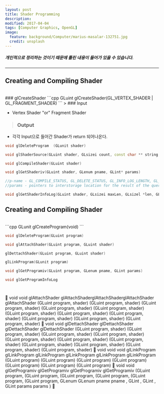 ```yaml
---
layout: post
title: Shader Programming
description:
modified: 2017-04-04
tags: [Computer Graphics, OpenGL]
image:
  feature: background/Computer/marius-masalar-132751.jpg
  credit: unsplash
---
```

##### 개인적으로 정리하는 것이기 때문에 틀린 내용이 들어가 있을 수 있습니다.
---

## Creating and Compiling Shader
<br />
### glCreateShader
```cpp
GLuint glCreateShader(GL_VERTEX_SHADER | GL_FRAGMENT_SHADER)
```
> ### Input

- Vertex Shader "or" Fragment Shader

> ### Output

- 각각 Input으로 들어간 Shader가 return 되어나온다.

```cpp
void glDeleteProgram  (GLunit shader)
```

```cpp
void glShaderSource(GLuint shader, GLsizei count, const char ** string, const GLint* len)
```

```cpp
void glCompileShader(GLuint shader)
```

```cpp
void glGetShaderiv(GLuint shader, GLenum pname, GLint* params)

//p-name - GL_COMPILE_STATUS, GL_DELETE_STATUS, GL_INFO_LOG_LENGTH, GL_SHADER_SOURCE_LENGTH, GL_SHADER_TYPE
//params - pointers to interstorage location for the result of the query
```

```cpp
void glGetShaderInfoLog(GLuint shader, GLsizei maxLen, GLsizel *len, GLchar * infolog)
```

## Creating and Compiling Shader
<br />
```cpp
GLunit glCreateProgram(void)
```

```cpp
void glDeleteProgram(GLuint program)
```

```cpp
void glAttachShader(GLuint program, GLuint shader)
```

```cpp
glDettachShader(GLuint program, GLuint shader)
```

```cpp
glLinkProgram(GLunit program)
```

```cpp
void glGetProgramiv(GLuint program, GLenum pname, GLint params)

```

```cpp
void glGetProgramInfoLog
```

```cpp
```

```cpp
```
 void void glAttachShader glAttachShaderglAttachShaderglAttachShader glAttachShader (GLuint program, shader) (GLuint program, shader) (GLuint program, shader) (GLuint program, shader) (GLuint program, shader) (GLuint program, shader) (GLuint program, shader) (GLuint program, shader) (GLuint program, shader) (GLuint program, shader) (GLuint program, shader)
 void void glDettachShader glDettachShader glDettachShader glDettachShader (GLuint program, shader) (GLuint program, shader) (GLuint program, shader) (GLuint program, shader) (GLuint program, shader) (GLuint program, shader) (GLuint program, shader) (GLuint program, shader) (GLuint program, shader) (GLuint program, shader) (GLuint program, shader)
 void void void glLinkProgram glLinkProgram glLinkProgram glLinkProgram glLinkProgram glLinkProgram (GLuint program) (GLuint program) (GLuint program) (GLuint program) (GLuint program) (GLuint program) (GLuint program)
 void void glGetProgramiv glGetProgramiv glGetProgramiv glGetProgramiv (GLuint program, (GLuint program, (GLuint program, (GLuint program, (GLuint program, (GLuint program, GLenum GLenum pname pname , GLint , GLint , GLint params params )

